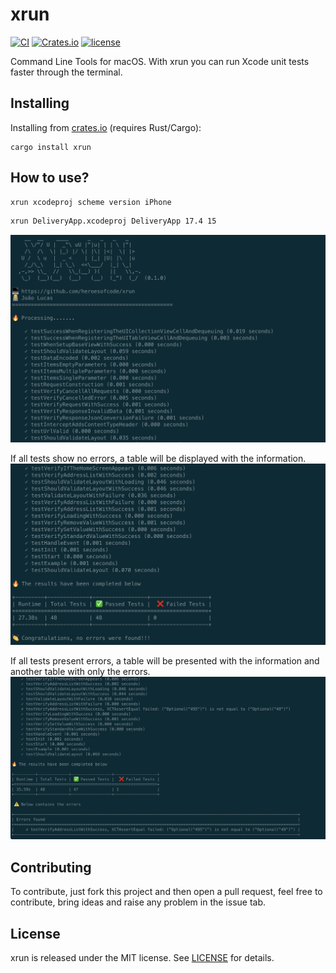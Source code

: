 # xrun

[![CI](https://github.com/heroesofcode/xrun/actions/workflows/CI.yml/badge.svg)](https://github.com/heroesofcode/xrun/actions/workflows/CI.yml)
[![Crates.io](https://img.shields.io/crates/v/cryptotools)](https://crates.io/crates/xrun)
[![license](http://img.shields.io/badge/license-MIT-blue.svg)](https://github.com/heroesofcode/xrun/blob/main/LICENSE)

Command Line Tools for macOS. With xrun you can run Xcode unit tests faster through the terminal.

## Installing
Installing from [crates.io](https://crates.io/) (requires Rust/Cargo):

```shell
cargo install xrun
```

## How to use?

```sh
xrun xcodeproj scheme version iPhone
```

```sh
xrun DeliveryApp.xcodeproj DeliveryApp 17.4 15
```

<img src="https://github.com/heroesofcode/xrun/blob/main/img/example1.png">

If all tests show no errors, a table will be displayed with the information.
<img src="https://github.com/heroesofcode/xrun/blob/main/img/example2.png">

If all tests present errors, a table will be presented with the information and another table with only the errors.
<img src="https://github.com/heroesofcode/xrun/blob/main/img/example3.png">

## Contributing

To contribute, just fork this project and then open a pull request, feel free to contribute, bring ideas and raise any problem in the issue tab.

## License

xrun is released under the MIT license. See [LICENSE](https://github.com/heroesofcode/xrun/blob/main/LICENSE) for details.
